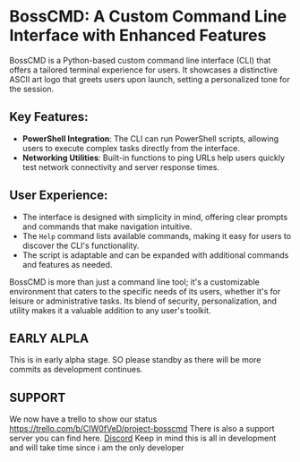# BossCMD: A Custom Command Line Interface with Enhanced Features

BossCMD is a Python-based custom command line interface (CLI) that offers a tailored terminal experience for users. It showcases a distinctive ASCII art logo that greets users upon launch, setting a personalized tone for the session.

## Key Features:
- **PowerShell Integration**: The CLI can run PowerShell scripts, allowing users to execute complex tasks directly from the interface.
- **Networking Utilities**: Built-in functions to ping URLs help users quickly test network connectivity and server response times.

## User Experience:
- The interface is designed with simplicity in mind, offering clear prompts and commands that make navigation intuitive.
- The `Help` command lists available commands, making it easy for users to discover the CLI's functionality.
- The script is adaptable and can be expanded with additional commands and features as needed.

BossCMD is more than just a command line tool; it's a customizable environment that caters to the specific needs of its users, whether it's for leisure or administrative tasks. Its blend of security, personalization, and utility makes it a valuable addition to any user's toolkit.

## EARLY ALPLA

This is in early alpha stage. SO please standby as there will be more commits as development continues.

## SUPPORT
We now have a trello to show our status
https://trello.com/b/CIW0fVeD/project-bosscmd
There is also a support server you can find here.
[Discord](https://discord.gg/dsQXcwfBJB)
Keep in mind this is all in development and will take time since i am the only developer
